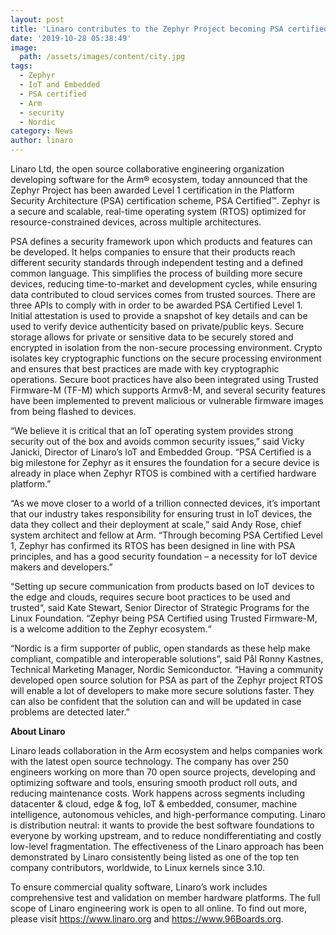```yaml
---
layout: post
title: 'Linaro contributes to the Zephyr Project becoming PSA certified '
date: '2019-10-28 05:38:49'
image:
  path: /assets/images/content/city.jpg
tags:
  - Zephyr
  - IoT and Embedded
  - PSA certified
  - Arm
  - security
  - Nordic
category: News
author: linaro
---
```

Linaro Ltd, the open source collaborative engineering organization developing software for the Arm® ecosystem, today announced that the Zephyr Project has been awarded Level 1 certification in the Platform Security Architecture (PSA) certification scheme, PSA Certified™. Zephyr is a secure and scalable, real-time operating system (RTOS) optimized for resource-constrained devices, across multiple architectures. 

PSA defines a security framework upon which products and features can be developed. It helps companies to ensure that their products reach different security standards through independent testing and a defined common language. This simplifies the process of building more secure devices, reducing time-to-market and development cycles, while ensuring data contributed to cloud services comes from trusted sources. There are three APIs to comply with in order to be awarded PSA Certified Level 1. Initial attestation is used to provide a snapshot of key details and can be used to verify device authenticity based on private/public keys. Secure storage allows for private or sensitive data to be securely stored and encrypted in isolation from the non-secure processing environment. Crypto isolates key cryptographic functions on the secure processing environment and ensures that best practices are made with key cryptographic operations. Secure boot practices have also been integrated using Trusted Firmware-M (TF-M) which supports Armv8-M, and several security features have been implemented to prevent malicious or vulnerable firmware images from being flashed to devices. 

“We believe it is critical that an IoT operating system provides strong security out of the box and avoids common security issues,” said Vicky Janicki, Director of Linaro’s IoT and Embedded Group. “PSA Certified is a big milestone for Zephyr as it ensures the foundation for a secure device is already in place when Zephyr RTOS is combined with a certified hardware platform.” 

“As we move closer to a world of a trillion connected devices, it’s important that our industry takes responsibility for ensuring trust in IoT devices, the data they collect and their deployment at scale,” said Andy Rose, chief system architect and fellow at Arm. “Through becoming PSA Certified Level 1, Zephyr has confirmed its RTOS has been designed in line with PSA principles, and has a good security foundation – a necessity for IoT device makers and developers.” 

“Setting up secure communication from products based on IoT devices to the edge and clouds, requires secure boot practices to be used and trusted“, said Kate Stewart, Senior Director of Strategic Programs for the Linux Foundation. “Zephyr being PSA Certified using Trusted Firmware-M, is a welcome addition to the Zephyr ecosystem.“ 

“Nordic is a firm supporter of public, open standards as these help make compliant, compatible and interoperable solutions”, said Pål Ronny Kastnes, Technical Marketing Manager, Nordic Semiconductor. “Having a community developed open source solution for PSA as part of the Zephyr project RTOS will enable a lot of developers to make more secure solutions faster. They can also be confident that the solution can and will be updated in case problems are detected later.” 

**About Linaro** 

Linaro leads collaboration in the Arm ecosystem and helps companies work with the latest open source technology. The company has over 250 engineers working on more than 70 open source projects, developing and optimizing software and tools, ensuring smooth product roll outs, and reducing maintenance costs. Work happens across segments including datacenter & cloud, edge & fog, IoT & embedded, consumer, machine intelligence, autonomous vehicles, and high-performance computing. Linaro is distribution neutral: it wants to provide the best software foundations to everyone by working upstream, and to reduce nondifferentiating and costly low-level fragmentation. The effectiveness of the Linaro approach has been demonstrated by Linaro consistently being listed as one of the top ten company contributors, worldwide, to Linux kernels since 3.10. 

To ensure commercial quality software, Linaro’s work includes comprehensive test and validation on member hardware platforms. The full scope of Linaro engineering work is open to all online. To find out more, please visit <https://www.linaro.org> and <https://www.96Boards.org>.

